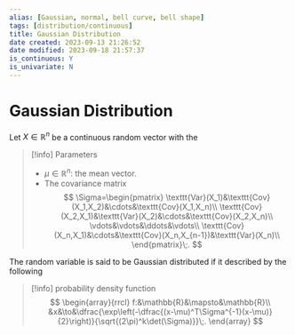 ```yaml
---
alias: [Gaussian, normal, bell curve, bell shape]
tags: [distribution/continuous]
title: Gaussian Distribution
date created: 2023-09-13 21:26:52
date modified: 2023-09-18 21:57:37
is_continuous: Y
is_univariate: N
---
```


# Gaussian Distribution

Let $X\in\mathbb{R}^n$ be a continuous random vector with the

> [!info] Parameters
> - $\mu\in\mathbb{R}^n$: the mean vector.
> - The covariance matrix
  > $$
  > \Sigma=\begin{pmatrix}
> \texttt{Var}(X_1)&\texttt{Cov}(X_1,X_2)&\cdots&\texttt{Cov}(X_1,X_n)\\
>  \texttt{Cov}(X_2,X_1)&\texttt{Var}(X_2)&\cdots&\texttt{Cov}(X_2,X_n)\\
>  \vdots&\vdots&\ddots&\vdots\\
>  \texttt{Cov}(X_n,X_1)&\cdots&\texttt{Cov}(X_n,X_{n-1})&\texttt{Var}(X_n)\\
>  \end{pmatrix}\;.
>  $$

The random variable is said to be Gaussian distributed if it described by the following

> [!info] probability density function
> $$
> \begin{array}{rrcl}
> f:&\mathbb{R}&\mapsto&\mathbb{R}\\
> &x&\to&\dfrac{\exp\left(-\dfrac{(x-\mu)^T\Sigma^{-1}(x-\mu)}{2}\right)}{\sqrt{(2\pi)^k\det(\Sigma)}}\;.
> \end{array}
> $$
